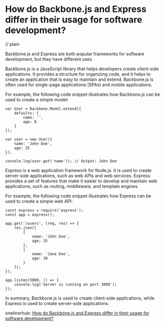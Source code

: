 # How do Backbone.js and Express differ in their usage for software development?
// plain

Backbone.js and Express are both popular frameworks for software development, but they have different uses.

Backbone.js is a JavaScript library that helps developers create client-side applications. It provides a structure for organizing code, and it helps to create an application that is easy to maintain and extend. Backbone.js is often used for single-page applications (SPAs) and mobile applications.

For example, the following code snippet illustrates how Backbone.js can be used to create a simple model:
```
var User = Backbone.Model.extend({
    defaults: {
        name: '',
        age: 0
    }
});

var user = new User({
    name: 'John Doe',
    age: 25
});

console.log(user.get('name')); // Output: John Doe
```

Express is a web application framework for Node.js. It is used to create server-side applications, such as web APIs and web services. Express provides a set of features that make it easier to develop and maintain web applications, such as routing, middleware, and template engines.

For example, the following code snippet illustrates how Express can be used to create a simple web API:

```
const express = require('express');
const app = express();

app.get('/users', (req, res) => {
    res.json([
        {
            name: 'John Doe',
            age: 25
        },
        {
            name: 'Jane Doe',
            age: 30
        }
    ]);
});

app.listen(3000, () => {
    console.log('Server is running on port 3000');
});
```

In summary, Backbone.js is used to create client-side applications, while Express is used to create server-side applications.

onelinerhub: [How do Backbone.js and Express differ in their usage for software development?](https://onelinerhub.com/backbone.js/how-do-backbone-js-and-express-differ-in-their-usage-for-software-development)